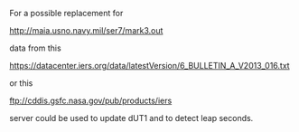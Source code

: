 
For a possible replacement for 

http://maia.usno.navy.mil/ser7/mark3.out

data from this 

https://datacenter.iers.org/data/latestVersion/6_BULLETIN_A_V2013_016.txt

or this

ftp://cddis.gsfc.nasa.gov/pub/products/iers

server could be used to update dUT1 and to detect leap seconds.
